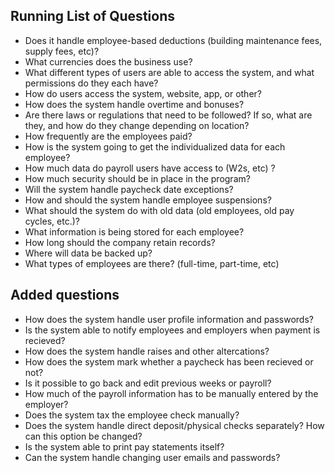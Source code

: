 ## Running List of Questions

* Does it handle employee-based deductions (building maintenance fees, supply fees, etc)?
* What currencies does the business use?
* What different types of users are able to access the system, and what permissions do they each have?
* How do users access the system, website, app, or other?
* How does the system handle overtime and bonuses?
* Are there laws or regulations that need to be followed? If so, what are they, and how do they change depending on location?
* How frequently are the employees paid?
* How is the system going to get the individualized data for each employee?
* How much data do payroll users have access to (W2s, etc) ?
* How much security should be in place in the program?
* Will the system handle paycheck date exceptions?
* How and should the system handle employee suspensions?
* What should the system do with old data (old employees, old pay cycles, etc.)?
* What information is being stored for each employee?
* How long should the company retain records?
* Where will data be backed up?
* What types of employees are there? (full-time, part-time, etc)


## Added questions
* How does the system handle user profile information and passwords?
* Is the system able to notify employees and employers when payment is recieved?
* How does the system handle raises and other altercations?
* How does the system mark whether a paycheck has been recieved or not?
* Is it possible to go back and edit previous weeks or payroll?
* How much of the payroll information has to be manually entered by the employer?
* Does the system tax the employee check manually?
* Does the system handle direct deposit/physical checks separately? How can this option be changed?
* Is the system able to print pay statements itself?
* Can the system handle changing user emails and passwords?